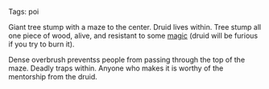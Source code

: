 Tags: poi

Giant tree stump with a maze to the center. Druid lives within. Tree stump all one piece of wood, alive, and resistant to some [magic](Magic) (druid will be furious if you try to burn it). 

Dense overbrush preventss people from passing through the top of the maze. Deadly traps within. Anyone who makes it is worthy of the mentorship from the druid.